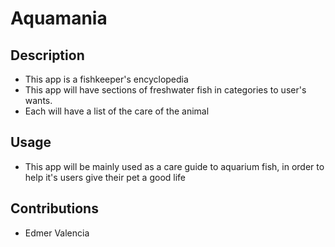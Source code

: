 # Aquamania

## Description

- This app is a fishkeeper's encyclopedia
- This app will have sections of freshwater fish in categories to user's wants.
- Each will have a list of the care of the animal

## Usage

- This app will be mainly used as a care guide to aquarium fish, in order to help it's users give their pet a good life

## Contributions

- Edmer Valencia